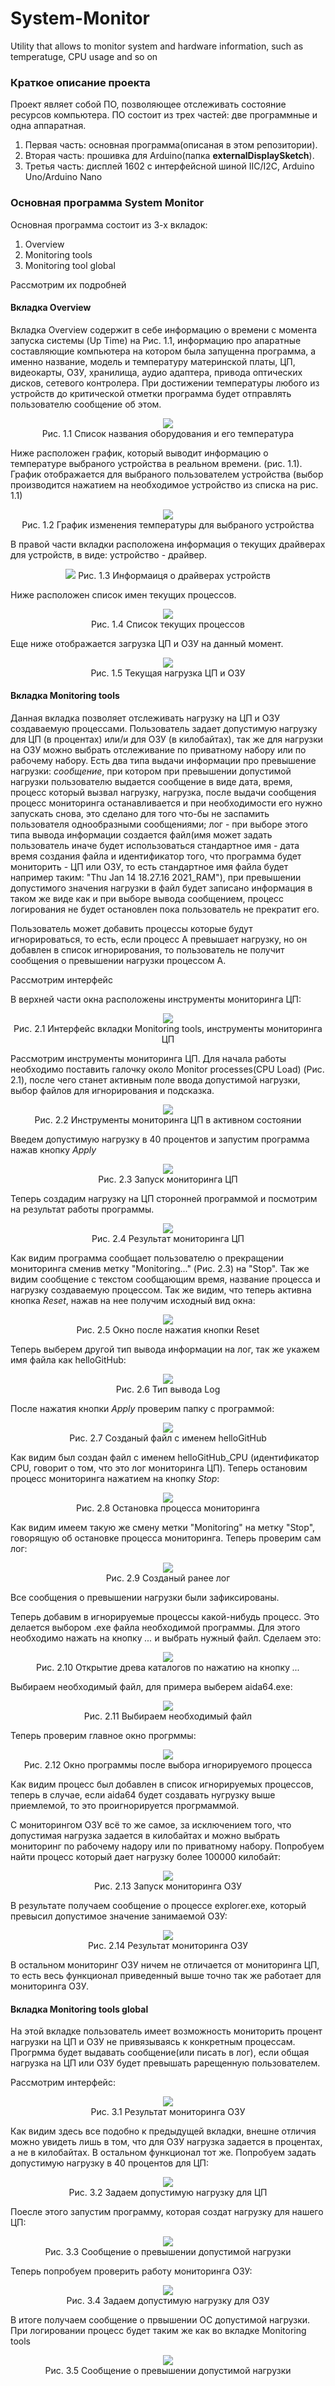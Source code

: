 # System-Monitor
Utility that allows to monitor system and hardware information, such as temperatuge, CPU usage and so on

### Краткое описание проекта
Проект являет собой ПО, позволяющее отслеживать состояние ресурсов компьютера. ПО состоит из трех частей: две программные и одна аппаратная.
1) Первая часть: основная программа(описаная в этом репозитории).
2) Вторая часть: прошивка для Arduino(папка <b>externalDisplaySketch</b>).
3) Третья часть: дисплей 1602 с интерфейсной шиной IIC/I2C, Arduino Uno/Arduino Nano

### Основная программа System Monitor
Основная программа состоит из 3-х вкладок:
1) Overview
2) Monitoring tools
3) Monitoring tool global

Рассмотрим их подробней

#### Вкладка Overview

Вкладка Overview содержит в себе информацию о времени с момента запуска системы (Up Time) на Рис. 1.1, информацию про апаратные составляющие компьютера на котором была запущенна программа, а именно название, модель и температуру материнской платы, ЦП, видеокарты, ОЗУ, хранилища, аудио адаптера, привода оптических дисков, сетевого контролера. При достижении температуры любого из устройств до критической отметки программа будет отправлять пользователю сообщение об этом.

<p align = "center">
<img src = "readMeImages/overview1.png"><br>
  Рис. 1.1 Список названия оборудования и его температура
</p>
Ниже расположен график, который выводит информацию  о температуре выбраного устройства в реальном времени. (рис. 1.1). График отображается для выбраного пользователем устройства (выбор производится нажатием на необходимое устройство из списка на рис. 1.1)

<p align = "center">
<img src = "readMeImages/overview2.png"><br>
  Рис. 1.2 График изменения температуры для выбраного устройства
</p>
В правой части вкладки расположена информация о текущих драйверах для устройств, в виде: устройство - драйвер.

<p align = "center">
<img src = "readMeImages/overview3.png">
  Рис. 1.3 Информаиця о драйверах устройств
</p>
Ниже расположен список имен текущих процессов.

<p align = "center">
<img src = "readMeImages/overview4.png"><br>
  Рис. 1.4 Список текущих процессов
</p>
Еще ниже отображается загрузка ЦП и ОЗУ на данный момент.

<p align = "center">
<img src = "readMeImages/overview5.png"><br>
  Рис. 1.5 Текущая нагрузка ЦП и ОЗУ
</p>

#### Вкладка Monitoring tools

Данная вкладка позволяет отслеживать нагрузку на ЦП и ОЗУ создаваемую процессами. Пользователь задает допустимую нагрузку для ЦП (в процентах) или/и для ОЗУ (в килобайтах), так же для нагрузки на ОЗУ можно выбрать отслеживание по приватному набору или по рабочему набору. Есть два типа выдачи информации про превышение нагрузки: <i>сообщение</i>, при котором при превышении допустимой нагрузки пользователю выдается сообщение в виде дата, время, процесс который вызвал нагрузку, нагрузка, после выдачи сообщения процесс мониторинга останавливается и при необходимости его нужно запускать снова, это сделано для того что-бы не заспамить пользователя однообразными сообщениями; лог - при выборе этого типа вывода информации создается файл(имя может задать пользователь иначе будет использоваться стандартное имя - дата время создания файла и идентификатор того, что программа будет мониторить - ЦП или ОЗУ, то есть стандартное имя файла будет например таким: "Thu Jan 14 18.27.16 2021_RAM"), при превышении допустимого значения нагрузки в файл будет записано информация в таком же виде как и при выборе вывода сообщением, процесс логирования не будет остановлен пока пользователь не прекратит его. 

Пользователь может добавить процессы которые будут игнорироваться, то есть, если процесс А превышает нагрузку, но он добавлен в список игнорирования, то пользователь не получит сообщения о превышении нагрузки процессом А.

Рассмотрим интерфейс

В верхней части окна расположены инструменты мониторинга ЦП:

<p align = "center">
<img src = "readMeImages/monitoringtools1.png"><br>
  Рис. 2.1 Интерфейс вкладки Monitoring tools, инструменты мониторинга ЦП
</p>

Рассмотрим инструменты мониторинга ЦП. Для начала работы необходимо поставить галочку около Monitor processes(CPU Load) (Рис. 2.1), после чего станет активным поле ввода допустимой нагрузки, выбор файлов для игнорирования и подсказка.

<p align = "center">
<img src = "readMeImages/monitoringtools2.png"><br>
  Рис. 2.2 Инструменты мониторинга ЦП в активном состоянии
</p>

Введем допустимую нагрузку в 40 процентов и запустим программа нажав кнопку <i>Apply</i>
  
<p align = "center">
<img src = "readMeImages/monitoringtools3.png"><br>
  Рис. 2.3 Запуск мониторинга ЦП
</p>

Теперь создадим нагрузку на ЦП сторонней программой и посмотрим на результат работы программы.

<p align = "center">
<img src = "readMeImages/monitoringtools4.png"><br>
  Рис. 2.4 Результат мониторинга ЦП
</p>

Как видим программа сообщает пользователю о прекращении мониторинга сменив метку "Monitoring..." (Рис. 2.3) на "Stop". Так же видим сообщение с текстом сообщающим время, название процесса и нагрузку создаваемую процессом. Так же видим, что теперь активна кнопка <i>Reset</i>, нажав на нее получим исходный вид окна:

<p align = "center">
<img src = "readMeImages/monitoringtools5.png"><br>
  Рис. 2.5 Окно после нажатия кнопки Reset
</p>

Теперь выберем другой тип вывода информации на лог, так же укажем имя файла как helloGitHub:

<p align = "center">
<img src = "readMeImages/monitoringtools6.png"><br>
  Рис. 2.6 Тип вывода Log
</p>

После нажатия кнопки <i>Apply</i> проверим папку с программой:
  
<p align = "center">
<img src = "readMeImages/monitoringtools7.png"><br>
  Рис. 2.7 Созданый файл с именем helloGitHub
</p>

Как видим был создан файл с именем helloGitHub_CPU (идентификатор CPU, говорит о том, что это лог мониторинга ЦП). Теперь остановим процесс мониторинга нажатием на кнопку <i>Stop</i>:

<p align = "center">
<img src = "readMeImages/monitoringtools8.png"><br>
  Рис. 2.8 Остановка процесса мониторинга
</p>

Как видим имеем такую же смену метки "Monitoring" на метку "Stop", говорящую об остановке процесса мониторинга. Теперь проверим сам лог:

<p align = "center">
<img src = "readMeImages/monitoringtools9.png"><br>
  Рис. 2.9 Созданый ранее лог
</p>

Все сообщения о превышении нагрузки были зафиксированы.

Теперь добавим в игнорируемые процессы какой-нибудь процесс. Это делается выбором .ехе файла необходимой программы. Для этого необходимо нажать на кнопку <i>...</i> и выбрать нужный файл. Сделаем это:

<p align = "center">
<img src = "readMeImages/monitoringtools10.png"><br>
  Рис. 2.10 Открытие древа каталогов по нажатию на кнопку <i>...</i>
</p>

Выбираем необходимый файл, для примера выберем aida64.ехе:

<p align = "center">
<img src = "readMeImages/monitoringtools11.png"><br>
  Рис. 2.11 Выбираем необходимый файл
</p>

Теперь проверим главное окно прогрммы:

<p align = "center">
<img src = "readMeImages/monitoringtools12.png"><br>
  Рис. 2.12 Окно программы после выбора игнорируемого процесса
</p>

Как видим процесс был добавлен в список игнорируемых процессов, теперь в случае, если aida64 будет создавать нугрузку выше приемлемой, то это проигнорируется прогрмаммой.


С мониторингом ОЗУ всё то же самое, за исключением того, что допустимая нагрузка задается в килобайтах и можно выбрать мониторинг по рабочему надору или по приватному набору. Попробуем найти процесс который дает нагрузку более 100000 килобайт:

<p align = "center">
<img src = "readMeImages/monitoringtools13.png"><br>
  Рис. 2.13 Запуск мониторинга ОЗУ
</p>

В результате получаем сообщение о процессе explorer.exe, который превысил допустимое значение занимаемой ОЗУ:

<p align = "center">
<img src = "readMeImages/monitoringtools14.png"><br>
  Рис. 2.14 Результат мониторинга ОЗУ
</p>

В остальном мониторинг ОЗУ ничем не отличается от мониторинга ЦП, то есть весь функционал приведенный выше точно так же работает для мониторинга ОЗУ.

#### Вкладка Monitoring tools global

На этой вкладке пользователь имеет возможность мониторить процент нагрузки на ЦП и ОЗУ не привязываясь к конкретным процессам. Прогрмма будет выдавать сообщение(или писать в лог), если общая нагрузка на ЦП или ОЗУ будет превышать рарещенную пользователем. 

Рассмотрим интерфейс:

<p align = "center">
<img src = "readMeImages/monitoringtoolsglobal1.png"><br>
  Рис. 3.1 Результат мониторинга ОЗУ
</p>

Как видим здесь все подобно к предыдущей вкладки, внешне отличия можно увидеть лишь в том, что для ОЗУ нагрузка задается в процентах, а не в килобайтах. В остальном функционал тот же. Попробуем задать допустимую нагрузку в 40 процентов для ЦП:

<p align = "center">
<img src = "readMeImages/monitoringtoolsglobal2.png"><br>
  Рис. 3.2 Задаем допустимую нагрузку для ЦП
</p>

Поесле этого запустим программу, которая создат нагрузку для нашего ЦП:

<p align = "center">
<img src = "readMeImages/monitoringtoolsglobal3.png"><br>
  Рис. 3.3 Сообщение о превышении допустимой нагрузки
</p>

Теперь попробуем проверить работу мониторинга ОЗУ:

<p align = "center">
<img src = "readMeImages/monitoringtoolsglobal4.png"><br>
  Рис. 3.4 Задаем допустимую нагрузку для ОЗУ
</p>

В итоге получаем сообщение о првышении ОС допустимой нагрузки. При логировании процесс будет таким же как во вкладке Monitoring tools

<p align = "center">
<img src = "readMeImages/monitoringtoolsglobal5.png"><br>
  Рис. 3.5 Сообщение о превышении допустимой нагрузки
</p>
